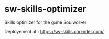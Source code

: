 # sw-skills-optimizer
Skills optimizer for the game Soulworker

Deployement at :
https://sw-skills.onrender.com/
